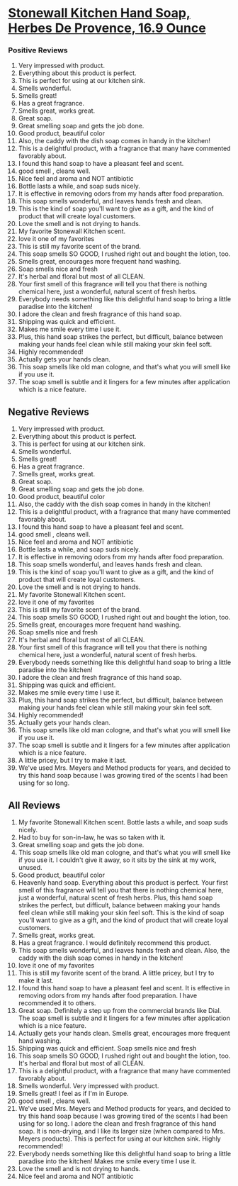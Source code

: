 # [Stonewall Kitchen Hand Soap, Herbes De Provence, 16.9 Ounce](https://products.checkmycream.com/products/Stonewall-Kitchen-Hand-Soap-Herbes-De-Provence-16.9-Ounce.html)

### Positive Reviews

<ol>
      <li>Very impressed with product.</li>
      <li>Everything about this product is perfect.  </li>
      <li>This is perfect for using at our kitchen sink.</li>
      <li>Smells wonderful.</li>
      <li>Smells  great!  </li>
      <li>Has a great fragrance.  </li>
      <li>Smells great, works great.</li>
      <li>Great soap.</li>
      <li>Great smelling soap and gets the job done.</li>
      <li>Good product, beautiful color</li>
      <li>Also, the caddy with the dish soap comes in handy in the kitchen!</li>
      <li>This is a delightful product, with a fragrance that many have commented favorably about.</li>
      <li>I found this hand soap to have a pleasant feel and scent.  </li>
      <li>good smell , cleans well.</li>
      <li>Nice feel and aroma and NOT  antibiotic</li>
      <li>Bottle lasts a while, and soap suds nicely.</li>
      <li>It is effective in removing odors from my hands after food preparation.  </li>
      <li>This soap smells wonderful, and leaves hands fresh and clean.  </li>
      <li>This is the kind of soap you&#x27;ll want to give as a gift, and the kind of product that will create loyal customers.</li>
      <li>Love the smell and is not drying to hands.</li>
      <li>My favorite Stonewall Kitchen scent.</li>
      <li>love it one of my favorites</li>
      <li>This is still my favorite scent of the brand.</li>
      <li>This soap smells SO GOOD, I rushed right out and bought the lotion, too.  </li>
      <li>Smells great, encourages more frequent hand washing.</li>
      <li>Soap smells nice and fresh</li>
      <li>It&#x27;s herbal and floral but most of all CLEAN.</li>
      <li>Your first smell of this fragrance will tell you that there is nothing chemical here, just a wonderful, natural scent of fresh herbs.  </li>
      <li>Everybody needs something like this delightful hand soap to bring a little paradise into the kitchen!  </li>
      <li>I adore the clean and fresh fragrance of this hand soap.</li>
      <li>Shipping was quick and efficient.</li>
      <li>Makes me smile every time I use it.</li>
      <li>Plus, this hand soap strikes the perfect, but difficult, balance between making your hands feel clean while still making your skin feel soft.  </li>
      <li>Highly recommended!</li>
      <li>Actually gets your hands clean.</li>
      <li>This soap smells like old man cologne, and that&#x27;s what you will smell like if you use it.</li>
      <li>The soap smell is subtle and it lingers for a few minutes after application which is a nice feature.</li>
</ol>


<h2>Negative Reviews</h2>
<ol>
<li> Very impressed with product.</li>
<li> Everything about this product is perfect.  </li>
<li> This is perfect for using at our kitchen sink.</li>
<li> Smells wonderful.</li>
<li> Smells  great!  </li>
<li> Has a great fragrance.  </li>
<li> Smells great, works great.</li>
<li> Great soap.</li>
<li> Great smelling soap and gets the job done.</li>
<li> Good product, beautiful color</li>
<li> Also, the caddy with the dish soap comes in handy in the kitchen!</li>
<li> This is a delightful product, with a fragrance that many have commented favorably about.</li>
<li> I found this hand soap to have a pleasant feel and scent.  </li>
<li> good smell , cleans well.</li>
<li> Nice feel and aroma and NOT  antibiotic</li>
<li> Bottle lasts a while, and soap suds nicely.</li>
<li> It is effective in removing odors from my hands after food preparation.  </li>
<li> This soap smells wonderful, and leaves hands fresh and clean.  </li>
<li> This is the kind of soap you&#x27;ll want to give as a gift, and the kind of product that will create loyal customers.</li>
<li> Love the smell and is not drying to hands.</li>
<li> My favorite Stonewall Kitchen scent.</li>
<li> love it one of my favorites</li>
<li> This is still my favorite scent of the brand.</li>
<li> This soap smells SO GOOD, I rushed right out and bought the lotion, too.  </li>
<li> Smells great, encourages more frequent hand washing.</li>
<li> Soap smells nice and fresh</li>
<li> It&#x27;s herbal and floral but most of all CLEAN.</li>
<li> Your first smell of this fragrance will tell you that there is nothing chemical here, just a wonderful, natural scent of fresh herbs.  </li>
<li> Everybody needs something like this delightful hand soap to bring a little paradise into the kitchen!  </li>
<li> I adore the clean and fresh fragrance of this hand soap.</li>
<li> Shipping was quick and efficient.</li>
<li> Makes me smile every time I use it.</li>
<li> Plus, this hand soap strikes the perfect, but difficult, balance between making your hands feel clean while still making your skin feel soft.  </li>
<li> Highly recommended!</li>
<li> Actually gets your hands clean.</li>
<li> This soap smells like old man cologne, and that&#x27;s what you will smell like if you use it.</li>
<li> The soap smell is subtle and it lingers for a few minutes after application which is a nice feature.</li>
<li> A little pricey, but I try to make it last.</li>
<li> We&#x27;ve used Mrs. Meyers and Method products for years, and decided to try this hand soap because I was growing tired of the scents I had been using for so long.</li>
</ol>

<h2>All Reviews</h2>

<ol>
    <li> My favorite Stonewall Kitchen scent. Bottle lasts a while, and soap suds nicely.</li>
    <li> Had to buy for son-in-law, he was so taken with it.</li>
    <li> Great smelling soap and gets the job done.</li>
    <li> This soap smells like old man cologne, and that&#x27;s what you will smell like if you use it. I couldn&#x27;t give it away, so it sits by the sink at my work, unused.</li>
    <li> Good product, beautiful color</li>
    <li> Heavenly hand soap.  Everything about this product is perfect.  Your first smell of this fragrance will tell you that there is nothing chemical here, just a wonderful, natural scent of fresh herbs.  Plus, this hand soap strikes the perfect, but difficult, balance between making your hands feel clean while still making your skin feel soft.  This is the kind of soap you&#x27;ll want to give as a gift, and the kind of product that will create loyal customers.</li>
    <li> Smells great, works great.</li>
    <li> Has a great fragrance.  I would definitely recommend this product.</li>
    <li> This soap smells wonderful, and leaves hands fresh and clean.  Also, the caddy with the dish soap comes in handy in the kitchen!</li>
    <li> love it one of my favorites</li>
    <li> This is still my favorite scent of the brand. A little pricey, but I try to make it last.</li>
    <li> I found this hand soap to have a pleasant feel and scent.  It is effective in removing odors from my hands after food preparation.  I have recommended it to others.</li>
    <li> Great soap. Definitely a step up from the commercial brands like Dial. The soap smell is subtle and it lingers for a few minutes after application which is a nice feature.</li>
    <li> Actually gets your hands clean. Smells great, encourages more frequent hand washing.</li>
    <li> Shipping was quick and efficient. Soap smells nice and fresh</li>
    <li> This soap smells SO GOOD, I rushed right out and bought the lotion, too.  It&#x27;s herbal and floral but most of all CLEAN.</li>
    <li> This is a delightful product, with a fragrance that many have commented favorably about.</li>
    <li> Smells wonderful. Very impressed with product.</li>
    <li> Smells  great!  I  feel  as  if  I&#x27;m  in  Europe.</li>
    <li> good smell , cleans well.</li>
    <li> We&#x27;ve used Mrs. Meyers and Method products for years, and decided to try this hand soap because I was growing tired of the scents I had been using for so long. I adore the clean and fresh fragrance of this hand soap. It is non-drying, and I like its larger size (when compared to Mrs. Meyers products). This is perfect for using at our kitchen sink. Highly recommended!</li>
    <li> Everybody needs something like this delightful hand soap to bring a little paradise into the kitchen!  Makes me smile every time I use it.</li>
    <li> Love the smell and is not drying to hands.</li>
    <li> Nice feel and aroma and NOT  antibiotic</li>
</ol>




